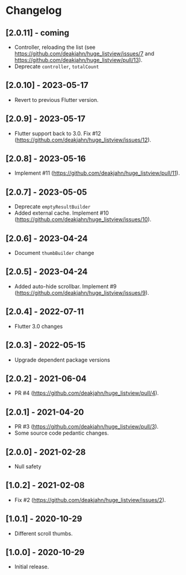 # Changelog

## [2.0.11] - coming

* Controller, reloading the list (see https://github.com/deakjahn/huge_listview/issues/7 and https://github.com/deakjahn/huge_listview/pull/13).
* Deprecate `controller`, `totalCount`

## [2.0.10] - 2023-05-17

* Revert to previous Flutter version.

## [2.0.9] - 2023-05-17

* Flutter support back to 3.0. Fix #12 (https://github.com/deakjahn/huge_listview/issues/12).

## [2.0.8] - 2023-05-16

* Implement #11 (https://github.com/deakjahn/huge_listview/pull/11).

## [2.0.7] - 2023-05-05

* Deprecate `emptyResultBuilder`
* Added external cache. Implement #10 (https://github.com/deakjahn/huge_listview/issues/10).

## [2.0.6] - 2023-04-24

* Document `thumbBuilder` change

## [2.0.5] - 2023-04-24

* Added auto-hide scrollbar. Implement #9 (https://github.com/deakjahn/huge_listview/issues/9).

## [2.0.4] - 2022-07-11

* Flutter 3.0 changes

## [2.0.3] - 2022-05-15

* Upgrade dependent package versions

## [2.0.2] - 2021-06-04

* PR #4 (https://github.com/deakjahn/huge_listview/pull/4).

## [2.0.1] - 2021-04-20

* PR #3 (https://github.com/deakjahn/huge_listview/pull/3).
* Some source code pedantic changes.

## [2.0.0] - 2021-02-28

* Null safety

## [1.0.2] - 2021-02-08

* Fix #2 (https://github.com/deakjahn/huge_listview/issues/2).

## [1.0.1] - 2020-10-29

* Different scroll thumbs.

## [1.0.0] - 2020-10-29

* Initial release.

